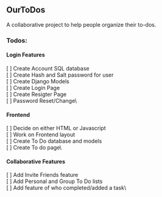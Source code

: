 ## OurToDos

A collaborative project to help people organize their to-dos.

### Todos:

#### Login Features

[ ] Create Account SQL database\
[ ] Create Hash and Salt password for user\
[ ] Create Django Models\
[ ] Create Login Page\
[ ] Create Resigter Page\
[ ] Password Reset/Change\
 
#### Frontend

[ ] Decide on either HTML or Javascript\
[ ] Work on Frontend layout\
[ ] Create To Do database and models\
[ ] Create To do page\

#### Collaborative Features

[ ] Add Invite Friends feature\
[ ] Add Personal and Group To Do lists\
[ ] Add feature of who completed/added a task\